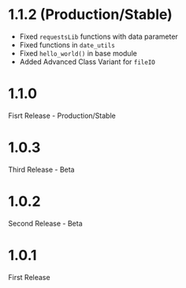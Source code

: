 # 1.1.2 (Production/Stable)
- Fixed `requestsLib` functions with data parameter
- Fixed functions in `date_utils`
- Fixed `hello_world()` in base module
- Added Advanced Class Variant for `fileIO`

# 1.1.0
Fisrt Release - Production/Stable

# 1.0.3
Third Release - Beta

# 1.0.2
Second Release - Beta

# 1.0.1
First Release
